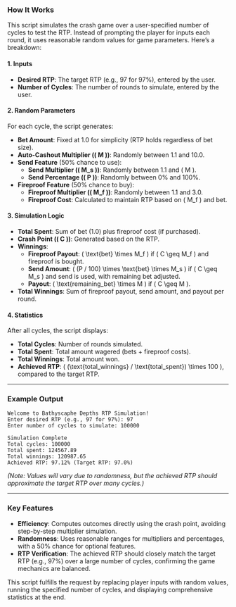 

### How It Works

This script simulates the crash game over a user-specified number of cycles to test the RTP. Instead of prompting the player for inputs each round, it uses reasonable random values for game parameters. Here’s a breakdown:

#### 1. **Inputs**
- **Desired RTP**: The target RTP (e.g., 97 for 97%), entered by the user.
- **Number of Cycles**: The number of rounds to simulate, entered by the user.

#### 2. **Random Parameters**
For each cycle, the script generates:
- **Bet Amount**: Fixed at 1.0 for simplicity (RTP holds regardless of bet size).
- **Auto-Cashout Multiplier (\( M \))**: Randomly between 1.1 and 10.0.
- **Send Feature** (50% chance to use):
  - **Send Multiplier (\( M_s \))**: Randomly between 1.1 and \( M \).
  - **Send Percentage (\( P \))**: Randomly between 0% and 100%.
- **Fireproof Feature** (50% chance to buy):
  - **Fireproof Multiplier (\( M_f \))**: Randomly between 1.1 and 3.0.
  - **Fireproof Cost**: Calculated to maintain RTP based on \( M_f \) and bet.

#### 3. **Simulation Logic**
- **Total Spent**: Sum of bet (1.0) plus fireproof cost (if purchased).
- **Crash Point (\( C \))**: Generated based on the RTP.
- **Winnings**:
  - **Fireproof Payout**: \( \text{bet} \times M_f \) if \( C \geq M_f \) and fireproof is bought.
  - **Send Amount**: \( (P / 100) \times \text{bet} \times M_s \) if \( C \geq M_s \) and send is used, with remaining bet adjusted.
  - **Payout**: \( \text{remaining_bet} \times M \) if \( C \geq M \).
- **Total Winnings**: Sum of fireproof payout, send amount, and payout per round.

#### 4. **Statistics**
After all cycles, the script displays:
- **Total Cycles**: Number of rounds simulated.
- **Total Spent**: Total amount wagered (bets + fireproof costs).
- **Total Winnings**: Total amount won.
- **Achieved RTP**: \( (\text{total_winnings} / \text{total_spent}) \times 100 \), compared to the target RTP.

---

### Example Output

```
Welcome to Bathyscaphe Depths RTP Simulation!
Enter desired RTP (e.g., 97 for 97%): 97
Enter number of cycles to simulate: 100000

Simulation Complete
Total cycles: 100000
Total spent: 124567.89
Total winnings: 120987.65
Achieved RTP: 97.12% (Target RTP: 97.0%)
```

*(Note: Values will vary due to randomness, but the achieved RTP should approximate the target RTP over many cycles.)*

---

### Key Features

- **Efficiency**: Computes outcomes directly using the crash point, avoiding step-by-step multiplier simulation.
- **Randomness**: Uses reasonable ranges for multipliers and percentages, with a 50% chance for optional features.
- **RTP Verification**: The achieved RTP should closely match the target RTP (e.g., 97%) over a large number of cycles, confirming the game mechanics are balanced.

This script fulfills the request by replacing player inputs with random values, running the specified number of cycles, and displaying comprehensive statistics at the end.
